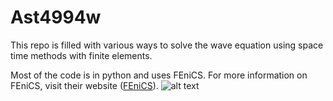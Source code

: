 # Ast4994w
This repo is filled with various ways to solve the wave equation using space time methods with finite elements.

Most of the code is in python and uses FEniCS. For more information on FEniCS, visit their website ([FEniCS](https://fenicsproject.org/)). 
![alt text](http://www.egymbb.sk/vesmir/assets/relativity1.png)